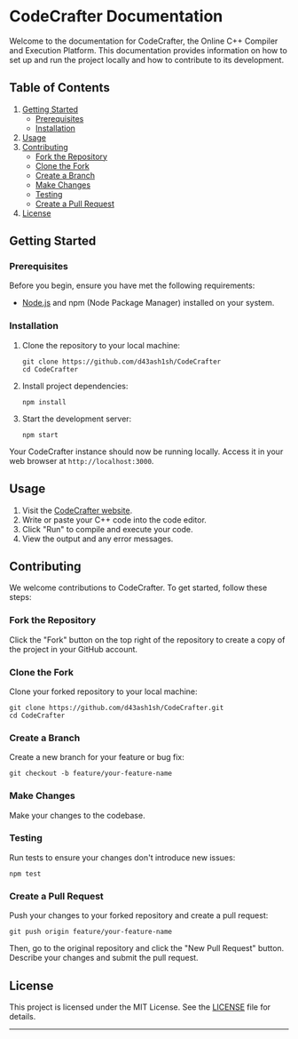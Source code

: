 # CodeCrafter Documentation

Welcome to the documentation for CodeCrafter, the Online C++ Compiler and Execution Platform. This documentation provides information on how to set up and run the project locally and how to contribute to its development.

## Table of Contents

1. [Getting Started](#getting-started)
   - [Prerequisites](#prerequisites)
   - [Installation](#installation)
2. [Usage](#usage)
3. [Contributing](#contributing)
   - [Fork the Repository](#fork-the-repository)
   - [Clone the Fork](#clone-the-fork)
   - [Create a Branch](#create-a-branch)
   - [Make Changes](#make-changes)
   - [Testing](#testing)
   - [Create a Pull Request](#create-a-pull-request)
4. [License](#license)

## Getting Started

### Prerequisites

Before you begin, ensure you have met the following requirements:

- [Node.js](https://nodejs.org/) and npm (Node Package Manager) installed on your system.

### Installation

1. Clone the repository to your local machine:

   ```shell
   git clone https://github.com/d43ash1sh/CodeCrafter
   cd CodeCrafter
   ```

2. Install project dependencies:

   ```shell
   npm install
   ```

3. Start the development server:
   ```shell
   npm start
   ```

Your CodeCrafter instance should now be running locally. Access it in your web browser at `http://localhost:3000`.

## Usage

1. Visit the [CodeCrafter website](https://www.google.com).
2. Write or paste your C++ code into the code editor.
3. Click "Run" to compile and execute your code.
4. View the output and any error messages.

## Contributing

We welcome contributions to CodeCrafter. To get started, follow these steps:

### Fork the Repository

Click the "Fork" button on the top right of the repository to create a copy of the project in your GitHub account.

### Clone the Fork

Clone your forked repository to your local machine:

```shell
git clone https://github.com/d43ash1sh/CodeCrafter.git
cd CodeCrafter
```

### Create a Branch

Create a new branch for your feature or bug fix:

```shell
git checkout -b feature/your-feature-name
```

### Make Changes

Make your changes to the codebase.

### Testing

Run tests to ensure your changes don't introduce new issues:

```shell
npm test
```

### Create a Pull Request

Push your changes to your forked repository and create a pull request:

```shell
git push origin feature/your-feature-name
```

Then, go to the original repository and click the "New Pull Request" button. Describe your changes and submit the pull request.

## License

This project is licensed under the MIT License. See the [LICENSE](LICENSE) file for details.

---
